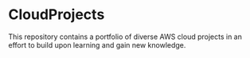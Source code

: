 # CloudProjects
This repository contains a portfolio of diverse AWS cloud projects in an effort to build upon learning and gain new knowledge.

